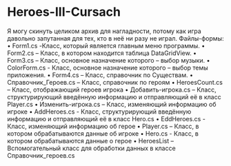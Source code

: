 # Heroes-III-Cursach

Я могу скинуть целиком архив для нагладности, потому как игра давольно запутанная для тех, кто в неё ни разу не играл.
Файлы-формы:
•	Form1.cs  -Класс, который является главным меню программы. 
•	Form2.cs – Класс, в котором находится таблица DataGridView. 
•	Form3.cs – Класс, основное назначение которого – выбор музыки.
•	ColorForm.cs - Класс, основное назначение которого – выбор темы приложения.
•	Form4.cs – Класс, справочник по Существам.
•	Справочник_Героев.cs – Класс, справочник по героям
•	HeroesCount.cs – Класс, отображающий героев игрока
•	Добавить-игрока.cs – Класс, структурирующий введённую информацию и отправляющий её в класс Player.cs
•	Изменить-игрока.cs – Класс, изменяющий информацию об игроке
•	AddHeroes.cs - Класс, структурирующий введённую информацию и отправляющий её в класс Hero.cs
•	EddHeroes.cs - Класс, изменяющий информацию об герое
•	Player.cs – Класс, в котором обрабатываются данные об игроке
•	Hero.cs - Класс, в котором обрабатываются данные о герое 
•	HeroesList – Вспомогательный класс для обработки данных в классе Справочник_героев.cs

